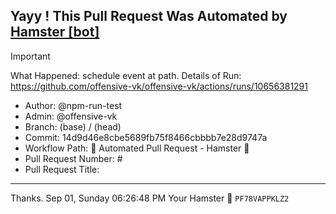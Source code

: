 ## Yayy ! This Pull Request Was Automated by [Hamster [bot]](https://github.com/npm-run-test)

> [!IMPORTANT]
> What Happened: schedule event at  path.
> Details of Run: https://github.com/offensive-vk/offensive-vk/actions/runs/10656381291

- Author: @npm-run-test
- Admin: @offensive-vk
- Branch:  (base) /  (head)
- Commit: 14d9d46e8cbe5689fb75f8466cbbbb7e28d9747a
- Workflow Path: 🤖 Automated Pull Request - Hamster 🐹
- Pull Request Number: #
- Pull Request Title: 

---

Thanks.
Sep 01, Sunday 06:26:48 PM
Your Hamster 🐹 <code>PF78VAPPKLZ2</code>
